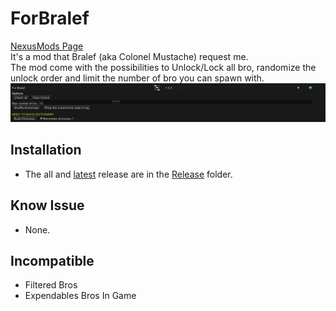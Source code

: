 # ForBralef

[NexusMods Page](https://www.nexusmods.com/broforce/mods/11)  
It's a mod that Bralef (aka Colonel Mustache) request me.  
The mod come with the possibilities to Unlock/Lock all bro, randomize the unlock order and limit the number of bro you can spawn with.  
![image](.img/1.jpg?raw=true)

## Installation

* The all and [latest](./Release/ForBralef.zip) release are in the [Release](./Release/) folder.

## Know Issue

* None.

## Incompatible

* Filtered Bros
* Expendables Bros In Game
